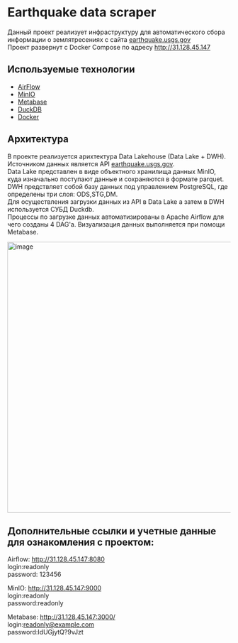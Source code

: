 
# Earthquake data scraper
Данный проект реализует инфраструктуру для автоматического сбора информации о землятресениях с сайта [earthquake.usgs.gov](https://earthquake.usgs.gov/)  
Проект развернут с Docker Compose по адресу http://31.128.45.147


## Используемые технологии
- [AirFlow](https://airflow.apache.org/)
- [MinIO](https://www.min.io/)
- [Metabase](https://www.metabase.com/)
- [DuckDB](https://duckdb.org/)
- [Docker](https://www.docker.com/)

## Архитектура
В проекте реализуется арихтектура Data Lakehouse (Data Lake + DWH).
Источником данных является API [earthquake.usgs.gov](https://earthquake.usgs.gov/fdsnws/event/1/#methods).  
Data Lake представлен в виде объектного хранилища данных MinIO, куда изначально поступают данные и сохраняются в формате parquet.  
DWH предствляет собой базу данных под управлением PostgreSQL, где определены три слоя: ODS,STG,DM.  
Для осуществления загрузки данных из API в Data Lake а затем в DWH используется СУБД Duckdb.  
Процессы по загрузке данных автоматизированы в Apache Airflow для чего созданы 4 DAG'а.
Визуализация данных выполняется при помощи Metabase. 

<img width="1549" height="610" alt="image" src="https://github.com/user-attachments/assets/cff71c99-a884-469e-b93c-422e2b4406f9" />


## Дополнительные ссылки и учетные данные для ознакомления с проектом:
  Airflow: http://31.128.45.147:8080  
  login:readonly  
  password: 123456  

  MinIO: http://31.128.45.147:9000  
  login:readonly  
  password:readonly

  Metabase: http://31.128.45.147:3000/  
  login:readonly@example.com  
  password:IdUGjytQ?9vJzt  
